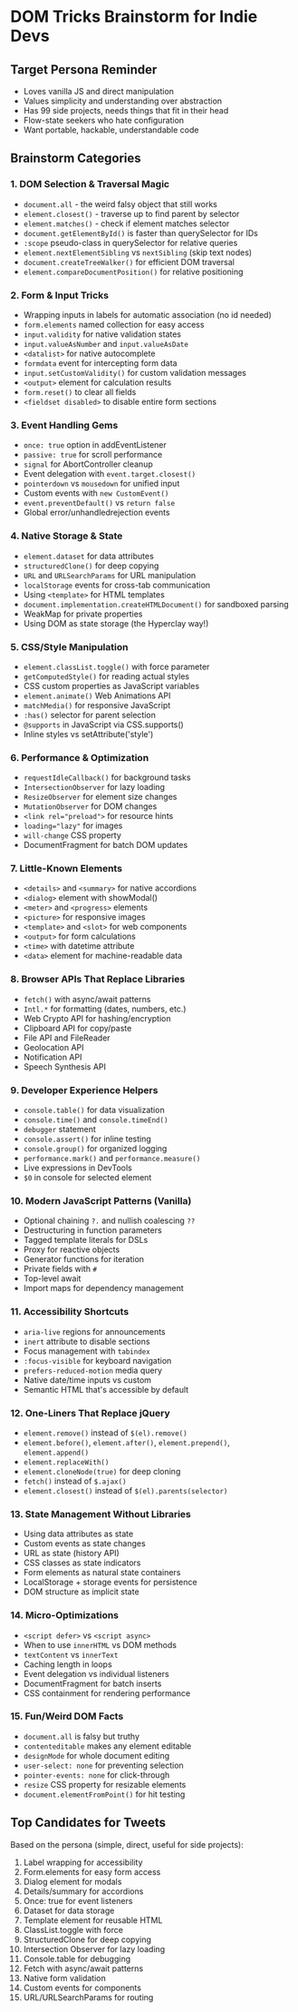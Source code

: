 # DOM Tricks Brainstorm for Indie Devs

## Target Persona Reminder
- Loves vanilla JS and direct manipulation
- Values simplicity and understanding over abstraction
- Has 99 side projects, needs things that fit in their head
- Flow-state seekers who hate configuration
- Want portable, hackable, understandable code

## Brainstorm Categories

### 1. DOM Selection & Traversal Magic
- `document.all` - the weird falsy object that still works
- `element.closest()` - traverse up to find parent by selector
- `element.matches()` - check if element matches selector
- `document.getElementById()` is faster than querySelector for IDs
- `:scope` pseudo-class in querySelector for relative queries
- `element.nextElementSibling` vs `nextSibling` (skip text nodes)
- `document.createTreeWalker()` for efficient DOM traversal
- `element.compareDocumentPosition()` for relative positioning

### 2. Form & Input Tricks
- Wrapping inputs in labels for automatic association (no id needed)
- `form.elements` named collection for easy access
- `input.validity` for native validation states
- `input.valueAsNumber` and `input.valueAsDate` 
- `<datalist>` for native autocomplete
- `formdata` event for intercepting form data
- `input.setCustomValidity()` for custom validation messages
- `<output>` element for calculation results
- `form.reset()` to clear all fields
- `<fieldset disabled>` to disable entire form sections

### 3. Event Handling Gems
- `once: true` option in addEventListener
- `passive: true` for scroll performance
- `signal` for AbortController cleanup
- Event delegation with `event.target.closest()`
- `pointerdown` vs `mousedown` for unified input
- Custom events with `new CustomEvent()`
- `event.preventDefault()` vs `return false`
- Global error/unhandledrejection events

### 4. Native Storage & State
- `element.dataset` for data attributes
- `structuredClone()` for deep copying
- `URL` and `URLSearchParams` for URL manipulation
- `localStorage` events for cross-tab communication
- Using `<template>` for HTML templates
- `document.implementation.createHTMLDocument()` for sandboxed parsing
- WeakMap for private properties
- Using DOM as state storage (the Hyperclay way!)

### 5. CSS/Style Manipulation
- `element.classList.toggle()` with force parameter
- `getComputedStyle()` for reading actual styles
- CSS custom properties as JavaScript variables
- `element.animate()` Web Animations API
- `matchMedia()` for responsive JavaScript
- `:has()` selector for parent selection
- `@supports` in JavaScript via CSS.supports()
- Inline styles vs setAttribute('style')

### 6. Performance & Optimization
- `requestIdleCallback()` for background tasks
- `IntersectionObserver` for lazy loading
- `ResizeObserver` for element size changes
- `MutationObserver` for DOM changes
- `<link rel="preload">` for resource hints
- `loading="lazy"` for images
- `will-change` CSS property
- DocumentFragment for batch DOM updates

### 7. Little-Known Elements
- `<details>` and `<summary>` for native accordions
- `<dialog>` element with showModal()
- `<meter>` and `<progress>` elements
- `<picture>` for responsive images
- `<template>` and `<slot>` for web components
- `<output>` for form calculations
- `<time>` with datetime attribute
- `<data>` element for machine-readable data

### 8. Browser APIs That Replace Libraries
- `fetch()` with async/await patterns
- `Intl.*` for formatting (dates, numbers, etc.)
- Web Crypto API for hashing/encryption
- Clipboard API for copy/paste
- File API and FileReader
- Geolocation API
- Notification API
- Speech Synthesis API

### 9. Developer Experience Helpers
- `console.table()` for data visualization
- `console.time()` and `console.timeEnd()`
- `debugger` statement
- `console.assert()` for inline testing
- `console.group()` for organized logging
- `performance.mark()` and `performance.measure()`
- Live expressions in DevTools
- `$0` in console for selected element

### 10. Modern JavaScript Patterns (Vanilla)
- Optional chaining `?.` and nullish coalescing `??`
- Destructuring in function parameters
- Tagged template literals for DSLs
- Proxy for reactive objects
- Generator functions for iteration
- Private fields with `#`
- Top-level await
- Import maps for dependency management

### 11. Accessibility Shortcuts
- `aria-live` regions for announcements
- `inert` attribute to disable sections
- Focus management with `tabindex`
- `:focus-visible` for keyboard navigation
- `prefers-reduced-motion` media query
- Native date/time inputs vs custom
- Semantic HTML that's accessible by default

### 12. One-Liners That Replace jQuery
- `element.remove()` instead of `$(el).remove()`
- `element.before()`, `element.after()`, `element.prepend()`, `element.append()`
- `element.replaceWith()`
- `element.cloneNode(true)` for deep cloning
- `fetch()` instead of `$.ajax()`
- `element.closest()` instead of `$(el).parents(selector)`

### 13. State Management Without Libraries
- Using data attributes as state
- Custom events as state changes
- URL as state (history API)
- CSS classes as state indicators
- Form elements as natural state containers
- LocalStorage + storage events for persistence
- DOM structure as implicit state

### 14. Micro-Optimizations
- `<script defer>` vs `<script async>`
- When to use `innerHTML` vs DOM methods
- `textContent` vs `innerText`
- Caching length in loops
- Event delegation vs individual listeners
- DocumentFragment for batch inserts
- CSS containment for rendering performance

### 15. Fun/Weird DOM Facts
- `document.all` is falsy but truthy
- `contenteditable` makes any element editable
- `designMode` for whole document editing
- `user-select: none` for preventing selection
- `pointer-events: none` for click-through
- `resize` CSS property for resizable elements
- `document.elementFromPoint()` for hit testing

## Top Candidates for Tweets
Based on the persona (simple, direct, useful for side projects):
1. Label wrapping for accessibility
2. Form.elements for easy form access
3. Dialog element for modals
4. Details/summary for accordions
5. Once: true for event listeners
6. Dataset for data storage
7. Template element for reusable HTML
8. ClassList.toggle with force
9. StructuredClone for deep copying
10. Intersection Observer for lazy loading
11. Console.table for debugging
12. Fetch with async/await patterns
13. Native form validation
14. Custom events for components
15. URL/URLSearchParams for routing